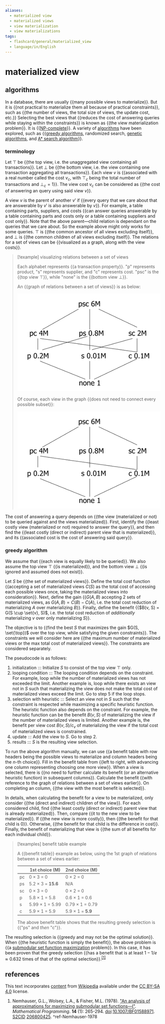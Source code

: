 ```yaml
---
aliases:
  - materialized view
  - materialized views
  - view materialization
  - view materializations
tags:
  - flashcard/general/materialized_view
  - language/in/English
---
```


# materialized view

## algorithms

In a database, there are usually {{many possible views to materialize}}. But it is {{not practical to materialize them all because of practical constraints}}, such as {{the number of views, the total size of views, the update cost, etc.}} Selecting the best views that {{reduces the cost of answering queries while staying within the constraints}} is known as {{the view materialization problem}}. It is {{[NP-complete](NP-completeness.md)}}. A variety of [algorithms](materialized%20view.md#algorithms) have been explored, such as {{[greedy algorithms](#greedy%20algorithm), randomized search, [genetic algorithms](genetic%20algorithm.md), and [A* search algorithm](A*%20search%20algorithm.md)}}. <!--SR:!2024-08-24,53,310!2024-10-22,93,290!2024-09-16,67,290!2024-09-23,71,290!2024-08-07,41,290!2024-08-30,59,310!2024-08-06,38,290-->

### terminology

Let $\top$ be {{the top view, i.e. the unaggregated view containing all transactions}}. Let $\bot$ be {{the bottom view, i.e. the view containing one transaction aggregating all transactions}}. Each view $v$ is {{associated with a real number called the cost $v_c$, with $\top_c$ being the total number of transactions and $\bot_c = 1$}}. The view cost $v_c$ can be considered as {{the cost of answering an query using said view $v$}}. <!--SR:!2024-08-17,46,290!2024-09-11,68,310!2024-08-05,39,290!2024-08-10,39,290-->

A view $v$ is the parent of another $v'$ if {{every query that we care about that are answerable by $v'$ is also answerable by $v$}}. For example, a table containing parts, suppliers, and costs {{can answer queries answerable by a table containing parts and costs only or a table containing suppliers and cost only}}. Note that the above parent—child relation is dependant on the queries that we care about. So the example above might only works for some queries. $\top$ is {{the common ancestor of all views excluding itself}}, and $\bot$ is {{the common children of all views excluding itself}}. The relations for a set of views can be {{visualized as a graph, along with the view costs}}. <!--SR:!2024-12-04,128,310!2024-07-31,35,270!2024-08-17,46,290!2024-08-24,53,310!2024-08-14,42,290-->

> [!example] visualizing relations between a set of views
>
> Each alphabet represents {{a transaction property}}. "p" represents product, "s" represents supplier, and "c" represents cost. "psc" is the {{top view $\top$}}, while "none" is the {{bottom view $\bot$}}.
>
> An {{graph of relations between a set of views}} is as below:
>
> ![relations between a set of views, dense](attachments/materialized%20view%20-%20data%20cube%20-%20dense.png)
>
> Of course, each view in the graph {{does not need to connect every possible subset}}:
>
> ![relations between a set of views, sparse](attachments/materialized%20view%20-%20data%20cube%20-%20sparse.png) <!--SR:!2024-08-27,56,310!2024-08-08,40,290!2024-08-28,57,310!2024-08-16,47,290!2024-08-13,44,290-->

The cost of answering a query depends on {{the view (materialized or not) to be queried against and the views materialized}}. First, identify the {{least costly view (materialized or not) required to answer the query}}, and then find the {{least costly (direct or indirect) parent view that is materialized}}, and its {{associated cost is the cost of answering said query}}. <!--SR:!2024-08-04,38,290!2024-08-01,34,290!2024-08-02,36,290!2024-10-05,74,270-->

### greedy algorithm

We assume that {{each view is equally likely to be queried}}. We also assume the top view $\top$ {{is materialized}}, and the bottom view $\bot$ {{is ignored and assumed does not exist}}. <!--SR:!2024-08-07,39,290!2024-08-03,36,290!2024-08-01,35,290-->

Let $S$ be {{the set of materialized views}}. Define the total cost function {{accepting a set of materialized views $C(S)$ as the total cost of accessing each possible views once, taking the materialized views into consideration}}. Next, define the gain {{$G(A, B)$ accepting 2 sets of materialized views, as $G(A, B) = C(B) - C(A)$, i.e. the total cost reduction of materializing $A$ over materializing $B$}}. Finally, define the benefit {{$B(v, S) = G(S \cup \set{v}, S)$, i.e. the total cost reduction of _additionally_ materializing $v$ over only materializing $S$}}. <!--SR:!2024-09-16,73,310!2024-09-10,54,250!2024-09-10,58,270!2024-08-04,37,290-->

The objective is to {{find the best $S$ that maximizes the gain $G(S, \set{\top})$ over the top view, while satisfying the given constraints}}. The constraints we will consider here are {{the maximum number of materialized views or the max total cost of materialized views}}. The constraints are considered separately. <!--SR:!2024-08-04,38,290!2024-08-17,39,250-->

The pseudocode is as follows:

1. initialization ::: Initialize $S$ to consist of the top view $\top$ only. <!--SR:!2024-08-09,42,290!2024-08-23,52,310-->
2. looping condition ::: The looping condition depends on the constraint. For example, loop while the number of materialized views has not exceeded the limit. Another example is, loop while there exists an view not in $S$ such that materializing the view does not make the total cost of materialized views exceed the limit. Go to step 5 if the loop stops. <!--SR:!2024-08-31,48,250!2024-08-21,47,290-->
3. selection with heuristic ::: Select an view not in $S$ such that the constraint is respected while maximizing a specific heuristic function. The heuristic function also depends on the constraint. For example, the heuristic function can be the benefit $B(v, S)$ of materializing the view if the number of materialized views is limited. Another example is, the benefit per view cost $B(v, S) / c_v$ of materializing the view if the total cost of materialized views is constrained. <!--SR:!2024-11-05,101,290!2024-11-20,116,290-->
4. update ::: Add the view to $S$. Go to step 2. <!--SR:!2024-08-20,49,290!2024-09-02,60,310-->
5. results ::: $S$ is the resulting view selection. <!--SR:!2024-08-21,50,290!2024-08-12,44,290-->

To run the above algorithm manually, we can use {{a benefit table with row headers being the possible views to materialize and column headers being the _n_-th choice}}. Fill in the benefit table from {{left to right, with advancing one column representing choosing one more view}}. When a view is selected, there is {{no need to further calculate its benefit (or an alternative heuristic function) in subsequent columns}}. Calculate the benefit {{with reference to the graph of relations between a set of views earlier}}. On completing an column, {{the view with the most benefit is selected}}. <!--SR:!2024-09-02,49,250!2024-08-11,44,290!2024-07-31,34,290!2024-11-16,112,290!2024-09-15,72,310-->

In details, when calculating the benefit for a view to be materialized, only consider {{the (direct and indirect) children of the view}}. For each considered child, find {{the least costly (direct or indirect) parent view that is already materialized}}. Then, compare {{it to the new view to be materialized}}. If {{the new view is more costly}}, then {{the benefit for that child is 0}}. Otherwise, {{the benefit for that child is the difference in cost}}. Finally, the benefit of materializing that view is {{the sum of all benefits for each individual child}}. <!--SR:!2024-08-30,58,310!2024-09-24,70,270!2024-09-04,55,270!2024-09-10,57,270!2024-08-27,56,310!2024-08-15,47,290!2024-08-03,36,290-->

> [!examples] benefit table example
>
> A {{benefit table}} example as below, using the 1st graph of relations between a set of views earlier:
>
> |    | 1st choice (M)     | 2nd choice (M)    |
> | -- | ------------------ | ----------------- |
> | pc | 0 × 3 = 0          | 0 × 2 = 0         |
> | ps | 5.2 × 3 = __15.6__ | N/A               |
> | sc | 0 × 3 = 0          | 0 × 2 = 0         |
> | p  | 5.8 × 1 = 5.8      | 0.6 × 1 = 0.6     |
> | s  | 5.99 × 1 = 5.99    | 0.79 × 1 = 0.79   |
> | c  | 5.9 × 1 = 5.9      | 5.9 × 1 = __5.9__ |
>
> The above benefit table shows that the resulting greedy selection is {{"ps" and _then_ "c"}}. <!--SR:!2024-08-25,54,310!2024-08-07,41,290-->

The resulting selection is {{greedy and may not be the optimal solution}}. When {{the heuristic function is simply the benefit}}, the above problem is {{a [submodular set function maximization](submodular%20set%20function.md#submodular%20set%20function%20maximization) problem}}. In this case, it has been proven that the greedy selection {{has a benefit that is at least $1 - 1 / e \approx 0.632$ times of that of the optimal selection}}.<sup>[\[1\]](#^ref-Nemhauser-1978)</sup> <!--SR:!2024-08-20,49,290!2024-08-17,48,290!2024-11-09,105,290!2024-08-29,52,270-->

## references

This text incorporates [content](https://en.wikipedia.org/wiki/materialized_view) from [Wikipedia](Wikipedia.md) available under the [CC BY-SA 4.0](https://creativecommons.org/licenses/by-sa/4.0/) license.

1. Nemhauser, G.L., Wolsey, L.A., & Fisher, M.L. (1978). ["An analysis of approximations for maximizing submodular set functions—I"](https://researchgate.net/publication/242914003). _Mathematical Programming_. __14__ (1): 265-294. [doi](doi%20(identifier).md):[10.1007/BF01588971](https://doi.org/10.1007%2FBF01588971). [S2CID](S2CID%20(identifier).md) [206800425](https://api.semanticscholar.org/CorpusID:206800425). <a id="^ref-Nemhauser-1978"> ^ref-Nemhauser-1978
